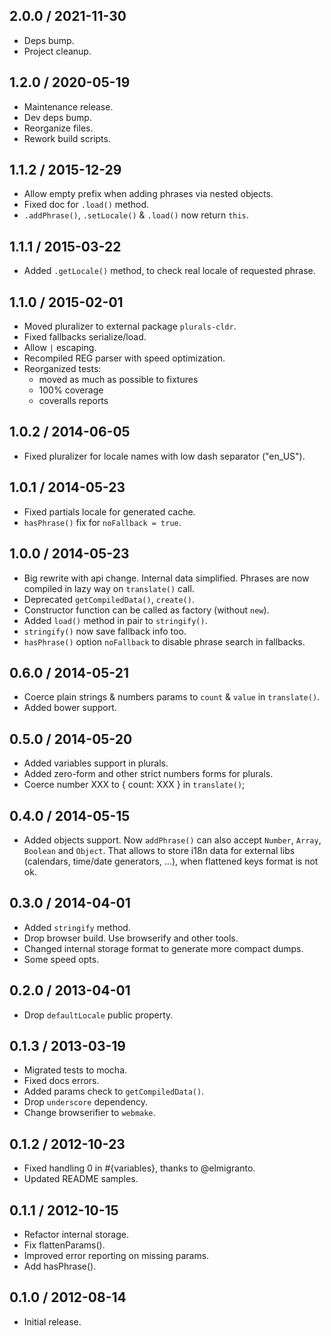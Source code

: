 2.0.0 / 2021-11-30
------------------

- Deps bump.
- Project cleanup.


1.2.0 / 2020-05-19
------------------

- Maintenance release.
- Dev deps bump.
- Reorganize files.
- Rework build scripts.


1.1.2 / 2015-12-29
------------------

- Allow empty prefix when adding phrases via nested objects.
- Fixed doc for `.load()` method.
- `.addPhrase()`, `.setLocale()` & `.load()` now return `this`.


1.1.1 / 2015-03-22
------------------

- Added `.getLocale()` method, to check real locale of requested phrase.


1.1.0 / 2015-02-01
------------------

- Moved pluralizer to external package `plurals-cldr`.
- Fixed fallbacks serialize/load.
- Allow `|` escaping.
- Recompiled REG parser with speed optimization.
- Reorganized tests:
  - moved as much as possible to fixtures
  - 100% coverage
  - coveralls reports


1.0.2 / 2014-06-05
------------------

- Fixed pluralizer for locale names with low dash separator ("en_US").


1.0.1 / 2014-05-23
------------------

- Fixed partials locale for generated cache.
- `hasPhrase()` fix for `noFallback = true`.


1.0.0 / 2014-05-23
------------------

- Big rewrite with api change. Internal data simplified. Phrases are now
  compiled in lazy way on `translate()` call.
- Deprecated `getCompiledData()`, `create()`.
- Constructor function can be called as factory (without `new`).
- Added `load()` method in pair to `stringify()`.
- `stringify()` now save fallback info too.
- `hasPhrase()` option `noFallback` to disable phrase search in fallbacks.


0.6.0 / 2014-05-21
------------------

- Coerce plain strings & numbers params to `count` & `value` in `translate()`.
- Added bower support.


0.5.0 / 2014-05-20
------------------

- Added variables support in plurals.
- Added zero-form and other strict numbers forms for plurals.
- Coerce number XXX to { count: XXX } in `translate()`;


0.4.0 / 2014-05-15
------------------

- Added objects support. Now `addPhrase()` can also accept `Number`, `Array`,
  `Boolean` and `Object`. That allows to store i18n data for external libs
  (calendars, time/date generators, ...), when flattened keys format is not ok.


0.3.0 / 2014-04-01
------------------

- Added `stringify` method.
- Drop browser build. Use browserify and other tools.
- Changed internal storage format to generate more compact dumps.
- Some speed opts.


0.2.0 / 2013-04-01
------------------

- Drop `defaultLocale` public property.


0.1.3 / 2013-03-19
------------------

- Migrated tests to mocha.
- Fixed docs errors.
- Added params check to `getCompiledData()`.
- Drop `underscore` dependency.
- Change browserifier to `webmake`.


0.1.2 / 2012-10-23
------------------

- Fixed handling 0 in #{variables}, thanks to @elmigranto.
- Updated README samples.


0.1.1 / 2012-10-15
------------------

- Refactor internal storage.
- Fix flattenParams().
- Improved error reporting on missing params.
- Add hasPhrase().


0.1.0 / 2012-08-14
------------------

- Initial release.
